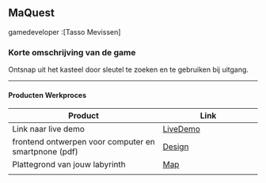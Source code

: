 ## MaQuest
gamedeveloper :[Tasso Mevissen]

### Korte omschrijving van de game
Ontsnap uit het kasteel door sleutel te zoeken en te gebruiken bij uitgang.

---
#### Producten Werkproces
| Product  | Link |
| ------ |  ------ |
| Link naar live demo| [LiveDemo]
| frontend ontwerpen voor computer en smartpnone (pdf) | [Design]
| Plattegrond van jouw labyrinth            | [Map]
|<img width=500/>|<img width=300/>|


   [LiveDemo]: <http://26689.hosts2.ma-cloud.nl/bewijzenmap/periode%201.3/proj/PROJ-1.3-19-20-GD-textadventure/index.html/>
   [Design]: <docs/design.png>
   [Map]:<docs/map.png>
